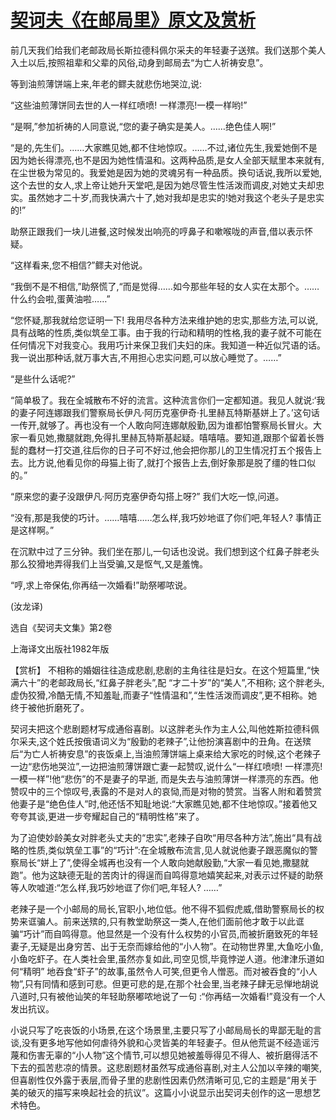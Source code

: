 # [契诃夫《在邮局里》原文及赏析](https://www.vrrw.net/wx/15586.html)

前几天我们给我们老邮政局长斯拉德科佩尔采夫的年轻妻子送殡。我们送那个美人入土以后,按照祖辈和父辈的风俗,动身到邮局去“为亡人祈祷安息”。

等到油煎薄饼端上来,年老的鳏夫就悲伤地哭泣,说:

“这些油煎薄饼同去世的人一样红喷喷! 一样漂亮!一模一样哟!”

“是啊,”参加祈祷的人同意说,“您的妻子确实是美人。……绝色佳人啊!”

“是的,先生们。……大家瞧见她,都不住地惊叹。……不过,诸位先生,我爱她倒不是因为她长得漂亮,也不是因为她性情温和。这两种品质,是女人全部天赋里本来就有,在尘世极为常见的。我爱她是因为她的灵魂另有一种品质。换句话说,我所以爱她,这个去世的女人,求上帝让她升天堂吧,是因为她尽管生性活泼而调皮,对她丈夫却忠实。虽然她才二十岁,而我快满六十了,她对我却是忠实的!她对我这个老头子是忠实的!”

助祭正跟我们一块儿进餐,这时候发出响亮的哼鼻子和嗽喉咙的声音,借以表示怀疑。

“这样看来,您不相信?”鳏夫对他说。

“我倒不是不相信,”助祭慌了,“而是觉得……如今那些年轻的女人实在太那个。……什么约会啦,蛋黄油啦……”

“您怀疑,那我就给您证明一下! 我用尽各种方法来维护她的忠实,那些方法,可以说,具有战略的性质,类似筑垒工事。由于我的行动和精明的性格,我的妻子就不可能在任何情况下对我变心。我用巧计来保卫我们夫妇的床。我知道一种近似咒语的话。我一说出那种话,就万事大吉,不用担心忠实问题,可以放心睡觉了。……”

“是些什么话呢?”

“简单极了。我在全城散布不好的流言。这种流言你们一定都知道。我见人就说:‘我的妻子阿连娜跟我们警察局长伊凡·阿历克塞伊奇·扎里赫瓦特斯基姘上了。’这句话一传开,就够了。再也没有一个人敢向阿连娜献殷勤,因为谁都怕警察局长冒火。大家一看见她,撒腿就跑,免得扎里赫瓦特斯基起疑。嘻嘻嘻。要知道,跟那个留着长唇髭的蠢材一打交道,往后你的日子可不好过,他会把你那儿的卫生情况打五个报告上去。比方说,他看见你的母猫上街了,就打个报告上去,倒好象那是脱了缰的牲口似的。”

“原来您的妻子没跟伊凡·阿历克塞伊奇勾搭上呀?” 我们大吃一惊,问道。

“没有,那是我使的巧计。……嘻嘻……怎么样,我巧妙地诓了你们吧,年轻人? 事情正是这样啊。”

在沉默中过了三分钟。我们坐在那儿,一句话也没说。我们想到这个红鼻子胖老头那么狡猾地弄得我们上当受骗,又是怄气,又是羞愧。

“哼,求上帝保佑,你再结一次婚看!”助祭嘟哝说。

(汝龙译)

选自《契诃夫文集》第2卷

上海译文出版社1982年版



【赏析】 不相称的婚姻往往造成悲剧,悲剧的主角往往是妇女。在这个短篇里,“快满六十”的老邮政局长,“红鼻子胖老头”,配 “才二十岁”的“美人”,不相称; 这个胖老头,虚伪狡猾,冷酷无情,不知羞耻,而妻子“性情温和”,“生性活泼而调皮”,更不相称。她终于被他折磨死了。

契诃夫把这个悲剧题材写成通俗喜剧。以这胖老头作为主人公,叫他姓斯拉德科佩尔采夫,这个姓氏按俄语词义为“殷勤的老辣子”,让他扮演喜剧中的丑角。在送殡后“为亡人祈祷安息”的丧饭桌上,当油煎薄饼端上桌来给大家吃的时候,这个老辣子一边“悲伤地哭泣”,一边把油煎薄饼跟亡妻一起赞叹,说什么“一样红喷喷! 一样漂亮! 一模一样”!他“悲伤”的不是妻子的早逝, 而是失去与油煎薄饼一样漂亮的东西。他赞叹中的三个惊叹号,表露的不是对人的哀恸,而是对物的赞赏。当客人附和着赞赏他妻子是“绝色佳人”时,他还恬不知耻地说:“大家瞧见她,都不住地惊叹。”接着他又夸夸其谈,更进一步夸耀起自己的“精明性格”来了。

为了迫使妙龄美女对胖老头丈夫的“忠实”,老辣子自吹“用尽各种方法”,施出“具有战略的性质,类似筑垒工事”的“巧计”:在全城散布流言,见人就说他妻子跟恶魔似的警察局长“姘上了”,使得全城再也没有一个人敢向她献殷勤,“大家一看见她,撒腿就跑”。他为这缺德无耻的苦肉计的得逞而自鸣得意地嬉笑起来,对表示过怀疑的助祭等人吹嘘道:“怎么样,我巧妙地诓了你们吧,年轻人? ……”

老辣子是一个小邮局的局长,官职小,地位低。他不得不狐假虎威,借助警察局长的权势来诓骗人。前来送殡的,只有教堂助祭这一类人,在他们面前他才敢于以此诓骗“巧计”而自鸣得意。他显然是一个没有什么权势的小官员,而被折磨致死的年轻妻子,无疑是出身穷苦、出于无奈而嫁给他的“小人物”。在动物世界里,大鱼吃小鱼,小鱼吃虾子。在人类社会里,虽然亦复如此,司空见惯,毕竟悖逆人道。他津津乐道如何“精明” 地吞食“虾子”的故事,虽然令人可笑,但更令人憎恶。而对被吞食的“小人物”,只有同情和感到可悲。但更可悲的是,在那个社会里,当老辣子肆无忌惮地胡说八道时,只有被他讪笑的年轻助祭嘟哝地说了一句 :“你再结一次婚看!”竟没有一个人发出抗议。

小说只写了吃丧饭的小场景,在这个场景里,主要只写了小邮局局长的卑鄙无耻的言谈,没有更多地写他如何虐待外貌和心灵皆美的年轻妻子。但从他荒诞不经造谣污蔑和伤害无辜的“小人物”这个情节,可以想见她被羞辱得见不得人、被折磨得活不下去的孤苦悲凉的情景。这悲剧题材虽然写成通俗喜剧,对主人公加以辛辣的嘲笑,但喜剧性仅外露于表层,而骨子里的悲剧性因素仍然清晰可见,它的主题是“用关于美的破灭的描写来唤起社会的抗议”。这篇小小说显示出契诃夫创作的这一思想艺术特色。

